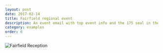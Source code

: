 ```yaml
---
layout: post
date: 2017-02-14
title: Fairfield regional event
description: An event email with top event info and the 175 seal in the image.
category: examples
order: 6
---
```


![Fairfield Reception]({{site.image_path}}/{{page.category}}/fairfield.jpg)
